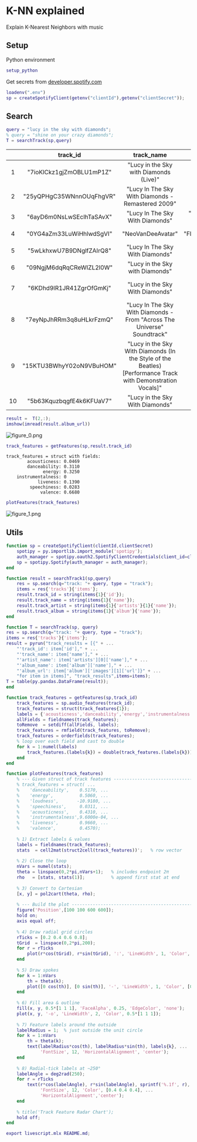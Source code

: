 
# K\-NN explained

Explain K\-Nearest Neighbors with music

## Setup

Python environment

```matlab
setup_python
```

Get secrets from [developer.spotify.com](https://developer.spotify.com/) 

```matlab
loadenv(".env")
sp = createSpotifyClient(getenv("clientId"),getenv("clientSecret"));
```
## Search
```matlab
query = "lucy in the sky with diamonds";
% query = "shine on your crazy diamonds";
T = searchTrack(sp,query)
```
| |track_id|track_name|artist_name|album_name|album_url|
|:--:|:--:|:--:|:--:|:--:|:--:|
|1|"7ioKlCkz1gjZmOBLU1mP1Z"|"Lucy in the Sky with Diamonds (Live)"|"Katie Melua"|"B-Sides: The Tracks That Got Away"|"https://i.scdn.co/image/ab67616d00001e022e524a09b1105d15fcbc4c2d"|
|2|"25yQPHgC35WNnnOUqFhgVR"|"Lucy In The Sky With Diamonds - Remastered 2009"|"The Beatles"|"Sgt. Pepper's Lonely Hearts Club Band (Remastered)"|"https://i.scdn.co/image/ab67616d00001e0234ef8f7d06cf2fc2146f420a"|
|3|"6ayD6m0NsLwSEclhTaSAvX"|"Lucy In The Sky With Diamonds"|"The Chris Eagan Project"|"Beatles Guitar Tracks - My Way"|"https://i.scdn.co/image/ab67616d00001e02f57ef327a555ac893d5d8606"|
|4|"0YG4aZm33LuWiHhlwdSgVI"|"NeoVanDeeAvatar"|"Flow_GPo.eth.oven"|"WelComeBackMyDeer - Marcel Hirscher"|"https://i.scdn.co/image/ab67616d00001e025ab6bf3d9a96f76f0f305ba6"|
|5|"5wLkhxwU7B9DNglfZAIrQ8"|"Lucy In The Sky With Diamonds"|"The Beatles"|"Yellow Submarine Songtrack"|"https://i.scdn.co/image/ab67616d00001e02d807dd713cdfbeed142881e2"|
|6|"09NgjM6dqRqCReWIZL2l0W"|"Lucy in the Sky with Diamonds"|"Frank Arricale"|"Off the Beatle Track"|"https://i.scdn.co/image/ab67616d00001e02040d0d9181d5bdd1b1be06ff"|
|7|"6KDhd9lR1JR41ZgrOfGmKj"|"Lucy in the Sky With Diamonds"|"101 Strings Orchestra"|"The Beatles played by the 101 Strings Orchestra"|"https://i.scdn.co/image/ab67616d00001e021daf1435bd5cf31668d349e6"|
|8|"7eyNpJhRRm3q8uHLkrFzmQ"|"Lucy In The Sky With Diamonds - From "Across The Universe" Soundtrack"|"Bono"|"Across The Universe"|"https://i.scdn.co/image/ab67616d00001e025c3e6bc8c0ddcc78d85fac6a"|
|9|"15KTU3BWhyY02oN9VBuHOM"|"Lucy in the Sky With Diamonds (In the Style of the Beatles) [Performance Track with Demonstration Vocals]"|"Done Again"|"Lucy in the Sky With Diamonds (In the Style of the Beatles) [Performance Track with Demonstration Vocals]"|"https://i.scdn.co/image/ab67616d00001e0299be84b01f2d124a0dbfae96"|
|10|"5b63KquzbqgfE4k6KFUaV7"|"Lucy in the Sky With Diamonds"|"101 Strings Orchestra"|"Easy Listening: Songs of The Beatles"|"https://i.scdn.co/image/ab67616d00001e02c785501c0f3ea71b8796e7be"|

```matlab
result =  T(2,:);
imshow(imread(result.album_url))
```

![figure_0.png](README_media/figure_0.png)

```matlab
track_features = getFeatures(sp,result.track_id)
```

```matlabTextOutput
track_features = struct with fields:
        acousticness: 0.0469
        danceability: 0.3110
              energy: 0.3250
    instrumentalness: 0
            liveness: 0.1390
         speechiness: 0.0283
             valence: 0.6680

```

```matlab
plotFeatures(track_features)
```

![figure_1.png](README_media/figure_1.png)
## Utils
```matlab
function sp = createSpotifyClient(clientId,clientSecret)
    spotipy = py.importlib.import_module('spotipy');
    auth_manager = spotipy.oauth2.SpotifyClientCredentials(client_id=clientId, client_secret=clientSecret);
    sp = spotipy.Spotify(auth_manager = auth_manager);
end

function result = searchTrack1(sp,query)
    res = sp.search(q="track: "+ query, type = "track");
    items = res{'tracks'}{'items'};
    result.track_id = string(items{1}{'id'});
    result.track_name = string(items{1}{'name'});
    result.track_artist = string(items{1}{'artists'}{1}{'name'});
    result.track_album = string(items{1}{'album'}{'name'});
end

function T = searchTrack(sp, query)
res = sp.search(q="track: "+ query, type = "track");
items = res{'tracks'}{'items'};
result = pyrun("track_results = [{" + ...
    "'track_id': item['id']," + ...
    "'track_name': item['name']," + ...
    "'artist_name': item['artists'][0]['name']," + ...
    "'album_name': item['album']['name']," + ...
    "'album_url': item['album']['images'][1]['url']}" + ...
    "for item in items]", "track_results",items=items);
T = table(py.pandas.DataFrame(result));
end

function track_features = getFeatures(sp,track_id)
    track_features = sp.audio_features(track_id);
    track_features = struct(track_features{1});
    labels = {'acousticness','danceability','energy','instrumentalness','liveness','speechiness','valence'};
    allFields = fieldnames(track_features);
    toRemove  = setdiff(allFields, labels);
    track_features = rmfield(track_features, toRemove);
    track_features = orderfields(track_features);
    % loop over each field and cast to double
    for k = 1:numel(labels)
        track_features.(labels{k}) = double(track_features.(labels{k}));
    end
end

function plotFeatures(track_features)
    % --- Given struct of track features ------------------------------------
    % track_features = struct( ...
    %    'danceability',    0.5170, ...
    %    'energy',          0.5060, ...
    %    'loudness',       -10.9180, ...
    %    'speechiness',     0.0311, ...
    %    'acousticness',    0.4310, ...
    %    'instrumentalness',9.6000e-04, ...
    %    'liveness',        0.9660, ...
    %    'valence',         0.4570);
    
    % 1) Extract labels & values
    labels = fieldnames(track_features);
    stats  = cell2mat(struct2cell(track_features))';   % row vector
    
    % 2) Close the loop
    nVars = numel(stats);
    theta = linspace(0,2*pi,nVars+1);   % includes endpoint 2π
    rho   = [stats, stats(1)];          % append first stat at end
    
    % 3) Convert to Cartesian
    [x, y] = pol2cart(theta, rho);
    
    % --- Build the plot -----------------------------------------------------
    figure('Position',[100 100 600 600]);
    hold on;
    axis equal off;
    
    % 4) Draw radial grid circles
    rTicks = [0.2 0.4 0.6 0.8];
    tGrid  = linspace(0,2*pi,200);
    for r = rTicks
        plot(r*cos(tGrid), r*sin(tGrid), ':', 'LineWidth', 1, 'Color', [0.8 0.8 0.8]);
    end
    
    % 5) Draw spokes
    for k = 1:nVars
        th = theta(k);
        plot([0 cos(th)], [0 sin(th)], '-', 'LineWidth', 1, 'Color', [0.8 0.8 0.8]);
    end
    
    % 6) Fill area & outline
    fill(x, y, 0.5*[1 1 1], 'FaceAlpha', 0.25, 'EdgeColor', 'none');
    plot(x, y, '-o', 'LineWidth', 2, 'Color', 0.5*[1 1 1]);
    
    % 7) Feature labels around the outside
    labelRadius = 1;  % just outside the unit circle
    for k = 1:nVars
        th = theta(k);
        text(labelRadius*cos(th), labelRadius*sin(th), labels{k}, ...
             'FontSize', 12, 'HorizontalAlignment', 'center');
    end
    
    % 8) Radial-tick labels at ~250°
    labelAngle = deg2rad(250);
    for r = rTicks
        text(r*cos(labelAngle), r*sin(labelAngle), sprintf('%.1f', r), ...
             'FontSize', 12, 'Color', [0.4 0.4 0.4], ...
             'HorizontalAlignment','center');
    end
    
    % title('Track Feature Radar Chart');
    hold off;
end
```

```matlab
export livescript.mlx README.md;
```
